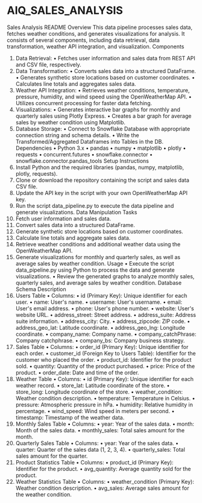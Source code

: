 # AIQ_SALES_ANALYSIS
Sales Analysis README
Overview
This data pipeline processes sales data, fetches weather conditions, and generates visualizations for analysis. It consists of several components, including data retrieval, data transformation, weather API integration, and visualization.
Components
1.	Data Retrieval:
•	Fetches user information and sales data from REST API and CSV file, respectively.
2.	Data Transformation:
•	Converts sales data into a structured DataFrame.
•	Generates synthetic store locations based on customer coordinates.
•	Calculates line totals and aggregates sales data.
3.	Weather API Integration:
•	Retrieves weather conditions, temperature, pressure, humidity, and wind speed using the OpenWeatherMap API.
•	Utilizes concurrent processing for faster data fetching.
4.	Visualizations:
•	Generates interactive bar graphs for monthly and quarterly sales using Plotly Express.
•	Creates a bar graph for average sales by weather condition using Matplotlib.
5.	Database Storage:
•	Connect to Snowflake Database with appropriate connection string and schema details.
•	Write the Transformed/Aggregated Dataframes into Tables in the DB.
Dependencies
•	Python 3.x
•	pandas
•	numpy
•	matplotlib
•	plotly
•	requests
•	concurrent.futures
•	snowflake.connector
•	snowflake.connector.pandas_tools 
Setup Instructions
1.	Install Python and the required libraries (pandas, numpy, matplotlib, plotly, requests).
2.	Clone or download the repository containing the script and sales data CSV file.
3.	Update the API key in the script with your own OpenWeatherMap API key.
4.	Run the script data_pipeline.py to execute the data pipeline and generate visualizations.
Data Manipulation Tasks
1.	Fetch user information and sales data.
2.	Convert sales data into a structured DataFrame.
3.	Generate synthetic store locations based on customer coordinates.
4.	Calculate line totals and aggregate sales data.
5.	Retrieve weather conditions and additional weather data using the OpenWeatherMap API.
6.	Generate visualizations for monthly and quarterly sales, as well as average sales by weather condition.
Usage
•	Execute the script data_pipeline.py using Python to process the data and generate visualizations.
•	Review the generated graphs to analyze monthly sales, quarterly sales, and average sales by weather condition.
Database Schema Description
1.	Users Table
•	Columns:
•	id (Primary Key): Unique identifier for each user.
•	name: User's name.
•	username: User's username.
•	email: User's email address.
•	phone: User's phone number.
•	website: User's website URL.
•	address_street: Street address.
•	address_suite: Address suite information.
•	address_city: City.
•	address_zipcode: ZIP code.
•	address_geo_lat: Latitude coordinate.
•	address_geo_lng: Longitude coordinate.
•	company_name: Company name.
•	company_catchPhrase: Company catchphrase.
•	company_bs: Company business strategy.
2.	Sales Table
•	Columns:
•	order_id (Primary Key): Unique identifier for each order.
•	customer_id (Foreign Key to Users Table): Identifier for the customer who placed the order.
•	product_id: Identifier for the product sold.
•	quantity: Quantity of the product purchased.
•	price: Price of the product.
•	order_date: Date and time of the order.
3.	Weather Table
•	Columns:
•	id (Primary Key): Unique identifier for each weather record.
•	store_lat: Latitude coordinate of the store.
•	store_long: Longitude coordinate of the store.
•	weather_condition: Weather condition description.
•	temperature: Temperature in Celsius.
•	pressure: Atmospheric pressure in hPa.
•	humidity: Relative humidity in percentage.
•	wind_speed: Wind speed in meters per second.
•	timestamp: Timestamp of the weather data.
4.	Monthly Sales Table
•	Columns:
•	year: Year of the sales data.
•	month: Month of the sales data.
•	monthly_sales: Total sales amount for the month.
5.	Quarterly Sales Table
•	Columns:
•	year: Year of the sales data.
•	quarter: Quarter of the sales data (1, 2, 3, 4).
•	quarterly_sales: Total sales amount for the quarter.
6.	Product Statistics Table
•	Columns:
•	product_id (Primary Key): Identifier for the product.
•	avg_quantity: Average quantity sold for the product.
7.	Weather Statistics Table
•	Columns:
•	weather_condition (Primary Key): Weather condition description.
•	avg_sales: Average sales amount for the weather condition.


